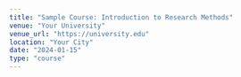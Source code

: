 ```yaml
---
title: "Sample Course: Introduction to Research Methods"
venue: "Your University"
venue_url: "https://university.edu"
location: "Your City"
date: "2024-01-15"
type: "course"
---
```

